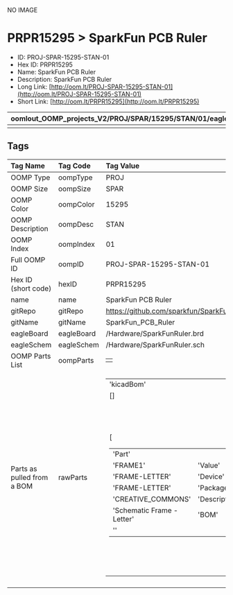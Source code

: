 


  
NO IMAGE  
# PRPR15295 > SparkFun PCB Ruler

- ID: PROJ-SPAR-15295-STAN-01
- Hex ID: PRPR15295
- Name: SparkFun PCB Ruler
- Description: SparkFun PCB Ruler
- Long Link: [http://oom.lt/PROJ-SPAR-15295-STAN-01](http://oom.lt/PROJ-SPAR-15295-STAN-01)
- Short Link: [http://oom.lt/PRPR15295](http://oom.lt/PRPR15295)
  

|oomlout_OOMP_projects_V2/PROJ/SPAR/15295/STAN/01/eagleImage.png|oomlout_OOMP_projects_V2/PROJ/SPAR/15295/STAN/01/eagleSchemImage.png|oomlout_OOMP_projects_V2/PROJ/SPAR/15295/STAN/01/bomBack.png|oomlout_OOMP_projects_V2/PROJ/SPAR/15295/STAN/01/bomFront.png|
| :---: | :---: | :---: | :---: |
|||||

## Tags
  

|Tag Name|Tag Code|Tag Value|
| :--- | :--- | :--- |
|OOMP Type|oompType|PROJ|
|OOMP Size|oompSize|SPAR|
|OOMP Color|oompColor|15295|
|OOMP Description|oompDesc|STAN|
|OOMP Index|oompIndex|01|
|Full OOMP ID|oompID|PROJ-SPAR-15295-STAN-01|
|Hex ID (short code)|hexID|PRPR15295|
|name|name|SparkFun PCB Ruler|
|gitRepo|gitRepo|https://github.com/sparkfun/SparkFun_PCB_Ruler|
|gitName|gitName|SparkFun_PCB_Ruler|
|eagleBoard|eagleBoard|/Hardware/SparkFunRuler.brd|
|eagleSchem|eagleSchem|/Hardware/SparkFunRuler.sch|
|OOMP Parts List|oompParts|<table><tr><td></td></tr></table>|
|Parts as pulled from a BOM|rawParts|<table><tr><td>'kicadBom'</td></tr><tr><td> []</td><td> 'eagleBom'</td></tr><tr><td> [<table><tr><td>'Part'</td></tr><tr><td> 'FRAME1'</td><td> 'Value'</td></tr><tr><td> 'FRAME-LETTER'</td><td> 'Device'</td></tr><tr><td> 'FRAME-LETTER'</td><td> 'Package'</td></tr><tr><td> 'CREATIVE_COMMONS'</td><td> 'Description'</td></tr><tr><td> 'Schematic Frame - Letter'</td><td> 'BOM'</td></tr><tr><td> ''</td></tr></table></td><td> <table><tr><td>'Part'</td></tr><tr><td> 'LOGO1'</td><td> 'Value'</td></tr><tr><td> 'OSHW-LOGOM'</td><td> 'Device'</td></tr><tr><td> 'OSHW-LOGOM'</td><td> 'Package'</td></tr><tr><td> 'OSHW-LOGO-M'</td><td> 'Description'</td></tr><tr><td> 'Open-Source Hardware (OSHW) Logo'</td><td> 'BOM'</td></tr><tr><td> ''</td></tr></table>]</td></tr></table>|
||||
